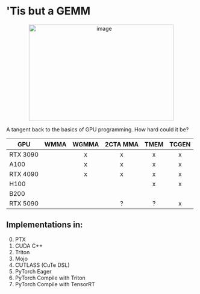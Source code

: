 # 'Tis but a GEMM

<div align="center">
  <img width="384" height="256" alt="image" src="https://github.com/user-attachments/assets/b2eda7b4-96f5-458a-afd2-65c77e8292ff" />
</div>

A tangent back to the basics of GPU programming. How hard could it be?

| GPU        | WMMA | WGMMA | 2CTA MMA | TMEM | TCGEN |
|------------|:----:|:-----:|:--------:|:----:|:-----:|
| RTX 3090   |      |   x   |    x     |  x   |   x   |
| A100       |      |   x   |    x     |  x   |   x   |
| RTX 4090   |      |   x   |    x     |  x   |   x   |
| H100       |      |       |          |  x   |   x   |
| B200       |      |       |          |      |       |
| RTX 5090   |      |       |    ?     |  ?   |   x   |

## Implementations in:

0. PTX
1. CUDA C++
2. Triton
3. Mojo
4. CUTLASS (CuTe DSL)
5. PyTorch Eager
6. PyTorch Compile with Triton
7. PyTorch Compile with TensorRT
